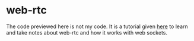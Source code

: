 # web-rtc

The code previewed here is not my code. It is a tutorial given [here](https://www.twilio.com/blog/2014/12/set-phasers-to-stunturn-getting-started-with-webrtc-using-node-js-socket-io-and-twilios-nat-traversal-service.html) to learn and take notes about web-rtc and how it works with web sockets.

